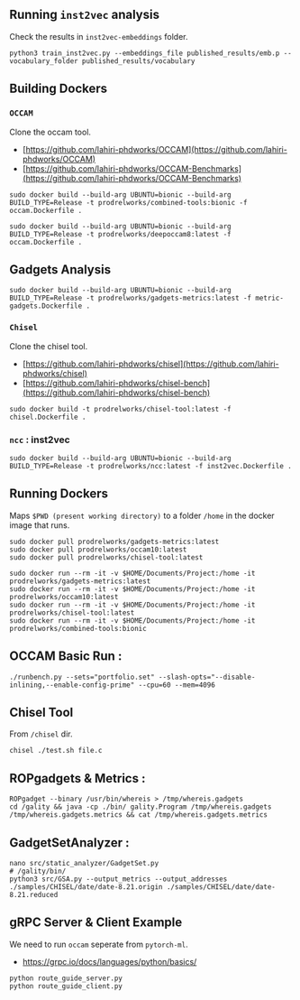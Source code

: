 ## Running `inst2vec` analysis

Check the results in ```inst2vec-embeddings``` folder. 

```
python3 train_inst2vec.py --embeddings_file published_results/emb.p --vocabulary_folder published_results/vocabulary 
```

## Building Dockers

### `OCCAM`

Clone the occam tool. 

- [https://github.com/lahiri-phdworks/OCCAM](https://github.com/lahiri-phdworks/OCCAM)
- [https://github.com/lahiri-phdworks/OCCAM-Benchmarks](https://github.com/lahiri-phdworks/OCCAM-Benchmarks)

```
sudo docker build --build-arg UBUNTU=bionic --build-arg BUILD_TYPE=Release -t prodrelworks/combined-tools:bionic -f occam.Dockerfile .
```

```
sudo docker build --build-arg UBUNTU=bionic --build-arg BUILD_TYPE=Release -t prodrelworks/deepoccam8:latest -f occam.Dockerfile .
```

## Gadgets Analysis 

```
sudo docker build --build-arg UBUNTU=bionic --build-arg BUILD_TYPE=Release -t prodrelworks/gadgets-metrics:latest -f metric-gadgets.Dockerfile .
```

### `Chisel`

Clone the chisel tool. 

- [https://github.com/lahiri-phdworks/chisel](https://github.com/lahiri-phdworks/chisel)
- [https://github.com/lahiri-phdworks/chisel-bench](https://github.com/lahiri-phdworks/chisel-bench)

```
sudo docker build -t prodrelworks/chisel-tool:latest -f chisel.Dockerfile .
```

### `ncc` : inst2vec 

```
sudo docker build --build-arg UBUNTU=bionic --build-arg BUILD_TYPE=Release -t prodrelworks/ncc:latest -f inst2vec.Dockerfile .
```

## Running Dockers

Maps ```$PWD (present working directory)``` to a folder ```/home``` in the docker image that runs. 

```
sudo docker pull prodrelworks/gadgets-metrics:latest
sudo docker pull prodrelworks/occam10:latest
sudo docker pull prodrelworks/chisel-tool:latest

sudo docker run --rm -it -v $HOME/Documents/Project:/home -it prodrelworks/gadgets-metrics:latest
sudo docker run --rm -it -v $HOME/Documents/Project:/home -it prodrelworks/occam10:latest
sudo docker run --rm -it -v $HOME/Documents/Project:/home -it prodrelworks/chisel-tool:latest
sudo docker run --rm -it -v $HOME/Documents/Project:/home -it prodrelworks/combined-tools:bionic
```

## OCCAM Basic Run : 

```
./runbench.py --sets="portfolio.set" --slash-opts="--disable-inlining,--enable-config-prime" --cpu=60 --mem=4096
```

## Chisel Tool 

From ```/chisel``` dir.

```
chisel ./test.sh file.c
```

## ROPgadgets & Metrics : 

```
ROPgadget --binary /usr/bin/whereis > /tmp/whereis.gadgets
cd /gality && java -cp ./bin/ gality.Program /tmp/whereis.gadgets /tmp/whereis.gadgets.metrics && cat /tmp/whereis.gadgets.metrics
```

## GadgetSetAnalyzer : 

```
nano src/static_analyzer/GadgetSet.py 
# /gality/bin/
python3 src/GSA.py --output_metrics --output_addresses ./samples/CHISEL/date/date-8.21.origin ./samples/CHISEL/date/date-8.21.reduced 
```

## gRPC Server & Client Example

We need to run ```occam``` seperate from ```pytorch-ml```. 

- https://grpc.io/docs/languages/python/basics/

```
python route_guide_server.py
python route_guide_client.py
```
